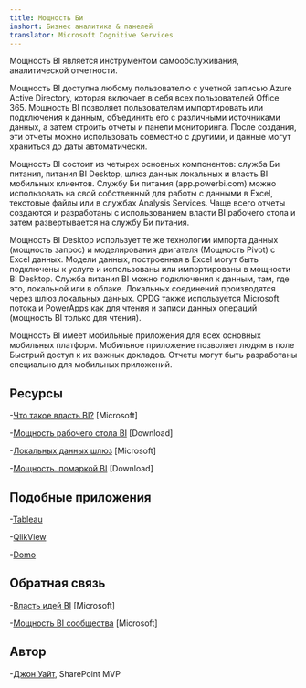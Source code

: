 ```yaml
---
title: Мощность Би
inshort: Бизнес аналитика & панелей
translator: Microsoft Cognitive Services
---
```


Мощность BI является инструментом самообслуживания, аналитической отчетности.

Мощность BI доступна любому пользователю с учетной записью Azure Active Directory, которая включает в себя всех пользователей Office 365. Мощность BI позволяет пользователям импортировать или подключения к данным, объединить его с различными источниками данных, а затем строить отчеты и панели мониторинга. После создания, эти отчеты можно использовать совместно с другими, и данные могут храниться до даты автоматически.  

Мощность BI состоит из четырех основных компонентов: служба Би питания, питания BI Desktop, шлюз данных локальных и власть BI мобильных клиентов. Службу Би питания (app.powerbi.com) можно использовать на свой собственный для работы с данными в Excel, текстовые файлы или в службах Analysis Services. Чаще всего отчеты создаются и разработаны с использованием власти BI рабочего стола и затем развертывается на службу Би питания. 

Мощность BI Desktop использует те же технологии импорта данных (мощность запрос) и моделирования двигателя (Мощность Pivot) с Excel данных. Модели данных, построенная в Excel могут быть подключены к услуге и использованы или импортированы в мощности BI Desktop. 
Служба питания BI можно подключения к данным, там, где это, локальной или в облаке. Локальных соединений производятся через шлюз локальных данных. OPDG также используется Microsoft потока и PowerApps как для чтения и записи данных операций (мощность BI только для чтения). 

Мощность BI имеет мобильные приложения для всех основных мобильных платформ. Мобильное приложение позволяет людям в поле Быстрый доступ к их важных докладов. Отчеты могут быть разработаны специально для мобильных приложений.


Ресурсы
---------

-[Что такое власть BI?](https://powerbi.microsoft.com/en-us/)
    \[Microsoft\]

-[Мощность рабочего стола BI](https://powerbi.microsoft.com/en-us/desktop/)
    \[Download\]

-[Локальных данных шлюз](https://docs.microsoft.com/en-us/power-bi/service-gateway-onprem)
    \[Microsoft\]

-[Мощность. помаркой BI](https://powerbi.microsoft.com/en-us/blog/)
    \[Download\]

Подобные приложения
--------------------

-[Tableau](https://www.tableau.com/)

-[QlikView](http://global.qlik.com/)

-[Domo](https://www.domo.com/)

Обратная связь
---------

-[Власть идей BI](https://ideas.powerbi.com/forums/265200-power-bi-ideas)
    \[Microsoft\]

-[Мощность BI сообщества](http://community.powerbi.com/)
    \[Microsoft\]

Автор
---------

-[Джон Уайт](https://twitter.com/diverdown1964), SharePoint MVP

